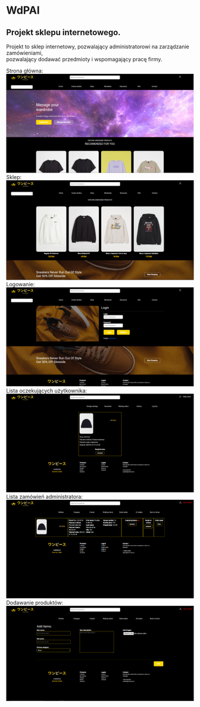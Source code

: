 # WdPAI

<h2> Projekt sklepu internetowego.</h2>

Projekt to sklep internetowy, pozwalający administratorowi na zarządzanie zamówieniami,<br>
pozwalający dodawać przedmioty i wspomagający pracę firmy.

Strona główna: <br>
<img src="public/images/md images/1.png"><br>
Sklep: <br>
<img src="public/images/md images/2.png"><br>
Logowanie: <br>
<img src="public/images/md images/3.png"><br>
Lista oczekujących użytkownika: <br>
<img src="public/images/md images/4.png"><br>
Lista zamówień administratora: <br>
<img src="public/images/md images/5.png"><br>
Dodawanie produktów: <br>
<img src="public/images/md images/6.png">